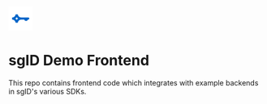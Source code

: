 ![](sgid-logo.png)

# sgID Demo Frontend

This repo contains frontend code which integrates with example backends in sgID's various SDKs.
